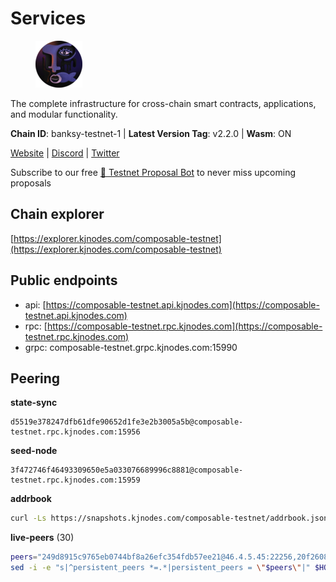 # Services

<figure><img src="https://raw.githubusercontent.com/kj89/cosmos-images/main/logos/composable.png" alt=""><figcaption></figcaption></figure>

The complete infrastructure for cross-chain smart  contracts, applications, and modular functionality.

**Chain ID**: banksy-testnet-1 | **Latest Version Tag**: v2.2.0 | **Wasm**: ON

[Website](https://www.composable.finance) | [Discord](https://discord.gg/composable) | [Twitter](https://twitter.com/ComposableFin)



Subscribe to our free [🤖 Testnet Proposal Bot](https://t.me/kjnodes_testnet_proposal_bot) to never miss upcoming proposals


## Chain explorer
[https://explorer.kjnodes.com/composable-testnet](https://explorer.kjnodes.com/composable-testnet)

## Public endpoints

* api: [https://composable-testnet.api.kjnodes.com](https://composable-testnet.api.kjnodes.com)
* rpc: [https://composable-testnet.rpc.kjnodes.com](https://composable-testnet.rpc.kjnodes.com)
* grpc: composable-testnet.grpc.kjnodes.com:15990

## Peering

**state-sync**

```text
d5519e378247dfb61dfe90652d1fe3e2b3005a5b@composable-testnet.rpc.kjnodes.com:15956
```

**seed-node**

```text
3f472746f46493309650e5a033076689996c8881@composable-testnet.rpc.kjnodes.com:15959
```

**addrbook**
```bash
curl -Ls https://snapshots.kjnodes.com/composable-testnet/addrbook.json > $HOME/.banksy/config/addrbook.json
```

**live-peers** (30)
```bash
peers="249d8915c9765eb0744bf8a26efc354fdb57ee21@46.4.5.45:22256,20f2608c9bc262df91d96027e1d5054ddee9c86c@142.132.209.236:22256,3172f3c8b62d31d4c6e69afbf6109d06f864d899@43.157.62.85:26656,7eabe041d60e63a88591a5c30ca890a9de36119c@3.133.131.224:26656,4870510889335804c39bab7fc5fa356eb94af74e@135.181.180.230:46656,a39973a3ea8e5d9228c20e1c2a83f946fe1fb342@51.250.4.215:36656,f23a8daca1f65aeee7ce6f6d47a56542a08538c9@66.45.233.110:26656,067f0f6f1706c4ef7da49b2896f28e194e8be055@96.234.160.22:30456,7bff2e43489a7acd09a38ab47c1f25ec24e24947@51.79.101.169:26656,de2a9fbe33d100f9cf6b98b9f32cb8bc643ef6a5@85.190.246.191:10656,d850d1525f38622c2e8ea97a2ff91c63f8c8669c@193.26.159.34:12656,d5519e378247dfb61dfe90652d1fe3e2b3005a5b@65.109.68.190:15956,b960daa0d03d18091906c50dd1312eaa62ca3ce4@136.243.88.91:2530,4e073bf4729ba557e7726ad8acbc1d1b186e13de@134.209.38.116:26656,7ab89f884656a66ca90fd9d44489da3c6ca1fea4@95.217.144.107:22256,f159e46072dcd5f78c2d64417200ca1dfb27636c@65.108.78.101:15956,4c1ea1da9fb0442201e79535d71f66a5e0e1e68c@51.91.30.173:3000,bf95ad80f82320b8fefea75eeede60f563d1f847@168.119.91.22:26656,5c2a752c9b1952dbed075c56c600c3a79b58c395@185.16.39.172:26976,4775d0152d784b3ddf4f48c2d0ebddf961b52655@43.157.47.45:26656,4ea491a39a329b2ef2d919b9e8cfdb3494bc5efe@65.109.23.237:27656,631feee431f86b0ad92d1c4a6a259b20e211e2ad@71.236.119.108:41656,3c091edbe051f9b0e1bcf46200db163e667a114a@65.108.129.94:26656,c97dd69796a3f55fb00d92358ec34a8185e28212@5.9.79.121:49656,13c29d1d66d604e8920ba0170276368e4e77f249@88.99.3.158:22256,8553443b473e6e6a5d3403511d7c3be64904048d@85.239.234.199:26656,c04a07a5feabf52ecdabe752a0a81bbb25402885@194.163.168.62:15956,c0fad6f415a8913ff63981586c4518ebcd615d69@128.140.57.144:26656,d7fb40dfe1f46004b6bbdb670e44008aecd17173@65.108.206.74:36656,3a12870f1084f5c3a95f0b2bf9a8070c2e52465b@94.16.117.238:22156"
sed -i -e "s|^persistent_peers *=.*|persistent_peers = \"$peers\"|" $HOME/.banksy/config/config.toml
```
